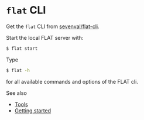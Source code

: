 # `flat` CLI

Get the `flat` CLI from [sevenval/flat-cli](https://github.com/sevenval/flat-cli).

Start the local FLAT server with:

```sh
$ flat start
```

Type

```sh
$ flat -h
```

for all available commands and options of the FLAT cli.


See also
 * [Tools](../tutorial/README.md#tools)
 * [Getting started](../tutorial/README.md#getting-started)
